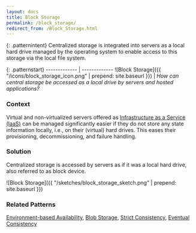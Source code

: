 ```yaml
---
layout: docs
title: Block Storage
permalink: /block_storage/
redirect_from: /Block_Storage.html
---
```


{: .patternintent}
Centralized storage is integrated into servers as a local hard drive managed by the operating system to enable access to this storage via the local file system.

{: .patternstart}
------------- | -------------
![Block Storage]({{ "/icons/block_storage_icon.png" | prepend: site.baseurl }})  | *How can central storage be accessed as a local drive by servers and hosted applications?*

### Context
Virtual and non-virtualized servers offered as [Infrastructure as a Service (IaaS)](/infrastructure_as_a_service/) can be managed significantly easier if they do not store any state information locally, i.e., on their (virtual) hard drives. This eases their provisioning, decommissioning, and failure handling.

### Solution
Centralized storage is accessed by servers as if it was a local hard drive, also referred to as block device.
 
![Block Storage]({{ "/sketches/block_storage_sketch.png" | prepend: site.baseurl }})

### Related Patterns
[Environment-based Availability](/environment_based_availability/), [Blob Storage](/blob_storage/), [Strict Consistency](/strict_consistency/), [Eventual Consistency](/eventual_consistency/)